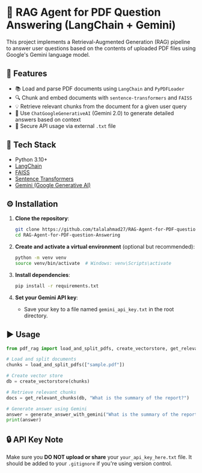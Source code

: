 
# 📄 RAG Agent for PDF Question Answering (LangChain + Gemini)

This project implements a Retrieval-Augmented Generation (RAG) pipeline to answer user questions based on the contents of uploaded PDF files using Google's Gemini language model.

## 🚀 Features

- 📚 Load and parse PDF documents using `LangChain` and `PyPDFLoader`
- 🔍 Chunk and embed documents with `sentence-transformers` and `FAISS`
- 💡 Retrieve relevant chunks from the document for a given user query
- 🤖 Use `ChatGoogleGenerativeAI` (Gemini 2.0) to generate detailed answers based on context
- 🔐 Secure API usage via external `.txt` file

## 🧰 Tech Stack

- Python 3.10+
- [LangChain](https://python.langchain.com/)
- [FAISS](https://github.com/facebookresearch/faiss)
- [Sentence Transformers](https://www.sbert.net/)
- [Gemini (Google Generative AI)](https://ai.google.dev/)


## ⚙️ Installation

1. **Clone the repository**:
   ```bash
   git clone https://github.com/talalahmad27/RAG-Agent-for-PDF-question-Answering.git
   cd RAG-Agent-for-PDF-question-Answering
   ```

2. **Create and activate a virtual environment** (optional but recommended):
   ```bash
   python -m venv venv
   source venv/bin/activate  # Windows: venv\Scripts\activate
   ```

3. **Install dependencies**:
   ```bash
   pip install -r requirements.txt
   ```

4. **Set your Gemini API key**:
   - Save your key to a file named `gemini_api_key.txt` in the root directory.

## ▶️ Usage

```python
from pdf_rag import load_and_split_pdfs, create_vectorstore, get_relevant_chunks, generate_answer_with_gemini

# Load and split documents
chunks = load_and_split_pdfs(["sample.pdf"])

# Create vector store
db = create_vectorstore(chunks)

# Retrieve relevant chunks
docs = get_relevant_chunks(db, "What is the summary of the report?")

# Generate answer using Gemini
answer = generate_answer_with_gemini("What is the summary of the report?", docs)
print(answer)
```

## 🔒 API Key Note

Make sure you **DO NOT upload or share** your `your_api_key_here.txt` file. It should be added to your `.gitignore` if you're using version control.

